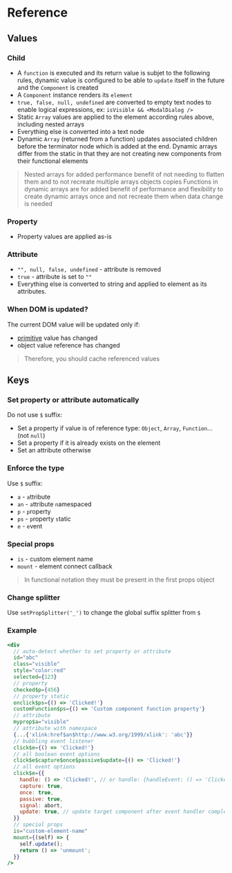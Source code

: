 # Reference

## Values

### Child

- A `function` is executed and its return value is subjet to the following rules, dynamic value is configured to be able to `update` itself in the future and the `Component` is created
- A `Component` instance renders its `element`
- `true, false, null, undefined` are converted to empty text nodes to enable logical expressions, ex: `isVisible && <ModalDialog />`
- Static `Array` values are applied to the element according rules above, including nested arrays
- Everything else is converted into a text node
- Dynamic `Array` (returned from a function) updates associated children before the terminator node which is added at the end. Dynamic arrays differ from the static in that they are not creating new components from their functional elements

> Nested arrays for added performance benefit of not needing to flatten them and to not recreate multiple arrays objects copies
> Functions in dynamic arrays are for added benefit of performance and flexibility to create dynamic arrays once and not recreate them when data change is needed

### Property

- Property values are applied as-is

### Attribute

- `"", null, false, undefined` - attribute is removed
- `true` - attribute is set to `""`
- Everything else is converted to string and applied to element as its attributes.

### When DOM is updated?

The current DOM value will be updated only if:

- [primitive](https://developer.mozilla.org/en-US/docs/Web/JavaScript/Data_structures#primitive_values) value has changed
- object value reference has changed

> Therefore, you should cache referenced values

## Keys

### Set property or attribute automatically

Do not use `$` suffix:

- Set a property if value is of reference type: `Object`, `Array`, `Function`... (not `null`)
- Set a property if it is already exists on the element
- Set an attribute otherwise

### Enforce the type

Use `$` suffix:

- `a` - `a`ttribute
- `an` - `a`ttribute `n`amespaced
- `p` - `p`roperty
- `ps` - `p`roperty `s`tatic
- `e` - `e`vent

### Special props

- `is` - custom element name
- `mount` - element connect callback

> In functional notation they must be present in the first props object

### Change splitter

Use `setPropSplitter('_')` to change the global suffix splitter from `$`

### Example

```jsx
<div
  // auto-detect whether to set property or attribute
  id="abc"
  class="visible"
  style="color:red"
  selected={123}
  // property
  checked$p={456}
  // property static
  onclick$ps={() => 'Clicked!'}
  customFunction$ps={() => 'Custom component function property'}
  // attribute
  myprop$a="visible"
  // attribute with namespace
  {...{'xlink:href$an$http://www.w3.org/1999/xlink': 'abc'}}
  // bubbling event listener
  click$e={() => 'Clicked!'}
  // all boolean event options
  click$e$capture$once$passive$update={() => 'Clicked!'}
  // all event options
  click$e={{
    handle: () => 'Clicked!', // or handle: {handleEvent: () => 'Clicked!'},
    capture: true,
    once: true,
    passive: true,
    signal: abort,
    update: true, // update target component after event handler completes
  }}
  // special props
  is="custom-element-name"
  mount={(self) => {
    self.update();
    return () => 'unmount';
  }}
/>
```
